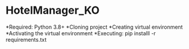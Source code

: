 # HotelManager_KO
*Required: Python 3.8+ 
*Cloning project 
*Creating virtual environment 
*Activating the virtual environment 
*Executing: pip installl -r requirements.txt

